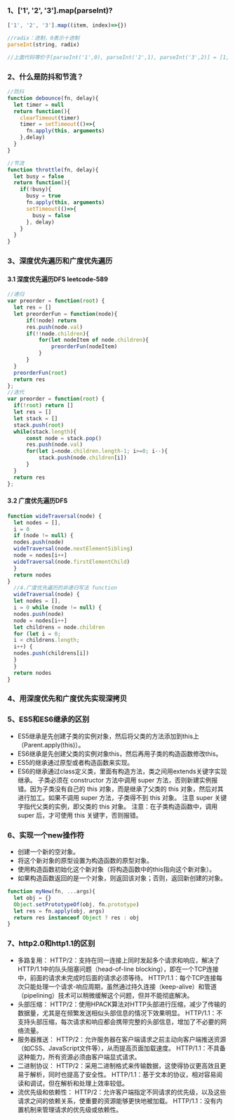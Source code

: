 

### 1、['1', '2', '3'].map(parseInt)?

```js
['1', '2', '3'].map((item, index)=>{})

//radix：进制，0表示十进制
parseInt(string, radix)

//上面代码等价于[parseInt('1',0), parseInt('2',1), parseInt('3',2)] = [1, NaN, NaN]
```



### 2、什么是防抖和节流？

```js
//防抖
function debounce(fn, delay){
  let timer = null
  return function(){
    clearTimeout(timer)
    timer = setTimeout(()=>{
      fn.apply(this, arguments)
    },delay)
  }
}

//节流
function throttle(fn, delay){
  let busy = false
  return function(){
    if(!busy){
      busy = true
      fn.apply(this, arguments)
      setTimeout(()=>{
        busy = false
      }, delay)
    }
  }
}

```

### 3、深度优先遍历和广度优先遍历

#### 3.1 深度优先遍历DFS leetcode-589

```js
//递归
var preorder = function(root) {
  let res = []
  let preorderFun = function(node){
      if(!node) return
      res.push(node.val)
      if(!!node.children){
          for(let nodeItem of node.children){
              preorderFun(nodeItem)
          }
      }
  }
  preorderFun(root)
  return res
};
//迭代
var preorder = function(root) {
  if(!root) return []
  let res = []
  let stack = []
  stack.push(root)
  while(stack.length){
      const node = stack.pop()
      res.push(node.val)
      for(let i=node.children.length-1; i>=0; i--){
          stack.push(node.children[i])
      }
  }
  return res
};

```

#### 3.2 广度优先遍历DFS
```js
function wideTraversal(node) {
  let nodes = [],
  i = 0
  if (node != null) {
  nodes.push(node)
  wideTraversal(node.nextElementSibling)
  node = nodes[i++]
  wideTraversal(node.firstElementChild)
  }
  return nodes
}
  //4.广度优先遍历的非递归写法 function
  wideTraversal(node) {
  let nodes = [],
  i = 0 while (node != null) {
  nodes.push(node)
  node = nodes[i++]
  let childrens = node.children
  for (let i = 0;
  i < childrens.length;
  i++) {
  nodes.push(childrens[i])
  }
  }
  return nodes
}
```
### 4、用深度优先和广度优先实现深拷贝




### 5、ES5和ES6继承的区别

- ES5继承是先创建子类的实例对象，然后将父类的方法添加到this上（Parent.apply(this)）。
- ES6继承是先创建父类的实例对象this，然后再用子类的构造函数修改this。
- ES5的继承通过原型或者构造函数来实现。
- ES6的继承通过class定义类，里面有构造方法，类之间用extends关键字实现继承。
  子类必须在 constructor 方法中调用 super 方法，否则新建实例报错。因为子类没有自己的 this 对象，而是继承了父类的 this 对象，然后对其进行加工。如果不调用 super 方法，子类得不到 this 对象。
  注意 super 关键字指代父类的实例，即父类的 this 对象。
  注意：在子类构造函数中，调用 super 后，才可使用 this 关键字，否则报错。


### 6、实现一个new操作符

- 创建一个新的空对象。
- 将这个新对象的原型设置为构造函数的原型对象。
- 使用构造函数初始化这个新对象（将构造函数中的this指向这个新对象）。
- 如果构造函数返回的是一个对象，则返回该对象；否则，返回新创建的对象。

```js
function myNew(fn, ...args){
  let obj = {}
  Object.setPrototypeOf(obj, fn.prototype)
  let res = fn.apply(obj, args)
  return res instanceof Object ? res : obj
}
```


### 7、http2.0和http1.1的区别

- 多路复用：
  HTTP/2：支持在同一连接上同时发起多个请求和响应，解决了HTTP/1.1中的队头阻塞问题（head-of-line blocking），即在一个TCP连接中，前面的请求未完成时后面的请求必须等待。
  HTTP/1.1：每个TCP连接每次只能处理一个请求-响应周期，虽然通过持久连接（keep-alive）和管道（pipelining）技术可以稍微缓解这个问题，但并不能彻底解决。
- 头部压缩：
  HTTP/2：使用HPACK算法对HTTP头部进行压缩，减少了传输的数据量，尤其是在频繁发送相似头部信息的情况下效果明显。
  HTTP/1.1：不支持头部压缩，每次请求和响应都会携带完整的头部信息，增加了不必要的网络流量。
- 服务器推送：
  HTTP/2：允许服务器在客户端请求之前主动向客户端推送资源（如CSS、JavaScript文件等），从而提高页面加载速度。
  HTTP/1.1：不具备这种能力，所有资源必须由客户端显式请求。
- 二进制协议：
  HTTP/2：采用二进制格式来传输数据，这使得协议更高效且更易于解析，同时也提高了安全性。
  HTTP/1.1：基于文本的协议，相对容易阅读和调试，但在解析和处理上效率较低。
- 流优先级和依赖性：
  HTTP/2：允许客户端指定不同请求的优先级，以及这些请求之间的依赖关系，使重要的资源能够更快地被加载。
  HTTP/1.1：没有内置机制来管理请求的优先级或依赖性。